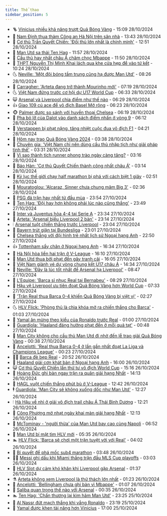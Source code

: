 ```yaml
---
title: Thể thao
sidebar_position: 5
---
```


<!-- vnexpress-the-thao:START -->
- 🪜 [Vinicius nhiều khả năng trượt Quả Bóng Vàng](https://vnexpress.net/vinicius-nhieu-kha-nang-truot-qua-bong-vang-4809508.html) - 15:09 28/10/2024
- 🦩 [Nam Định thua thảm Công an Hà Nội trên sân nhà](https://vnexpress.net/nam-dinh-thua-tham-cong-an-ha-noi-tren-san-nha-4809489.html) - 13:43 28/10/2024
- 🧰 [Cơ thủ Trần Quyết Chiến: &#39;Đối thủ lớn nhất là chính mình&#39;](https://vnexpress.net/co-thu-tran-quyet-chien-doi-thu-lon-nhat-la-chinh-minh-4809483.html) - 12:51 28/10/2024
- 🤗 [Man Utd sa thải Ten Hag](https://vnexpress.net/man-utd-sa-thai-ten-hag-4809477.html) - 11:57 28/10/2024
- 🥳 [Cầu thủ hay nhất châu Á châm chọc Mbappe](https://vnexpress.net/cau-thu-hay-nhat-chau-a-cham-choc-mbappe-4809277.html) - 11:50 28/10/2024
- 🦣 [THPT Nguyễn Thị Minh Khai lách qua khe cửa hẹp để vào tứ kết](https://vnexpress.net/thpt-nguyen-thi-minh-khai-lach-qua-khe-cua-hep-de-vao-tu-ket-4809450.html) - 10:24 28/10/2024
- 🌜 [Neville: &#39;Một đội bóng tầm trung cũng hạ được Man Utd&#39;](https://vnexpress.net/neville-mot-doi-bong-tam-trung-cung-ha-duoc-man-utd-4809402.html) - 08:26 28/10/2024
- 🫶 [Carragher: &#39;Arteta đang trở thành Mourinho mới&#39;](https://vnexpress.net/carragher-arteta-dang-tro-thanh-mourinho-moi-4809322.html) - 07:19 28/10/2024
- 🌜 [Việt Nam đứng trước cơ hội dự U17 World Cup](https://vnexpress.net/viet-nam-dung-truoc-co-hoi-du-u17-world-cup-4809298.html) - 06:33 28/10/2024
- 😺 [Arsenal và Liverpool chia điểm như thế nào](https://vnexpress.net/arsenal-va-liverpool-chia-diem-nhu-the-nao-4809265.html) - 06:29 28/10/2024
- 👍 [Giao 109 cú ace để vô địch Basel Mở rộng](https://vnexpress.net/giao-109-cu-ace-de-vo-dich-basel-mo-rong-4809296.html) - 06:23 28/10/2024
- 🐵 [Palmer được so sánh với huyền thoại Chelsea](https://vnexpress.net/palmer-duoc-so-sanh-voi-huyen-thoai-chelsea-4809194.html) - 06:19 28/10/2024
- 💫 [Pha bỏ lỡ của Dalot vào danh sách điểm nhấn ở vòng 9](https://vnexpress.net/pha-bo-lo-cua-dalot-vao-danh-sach-diem-nhan-o-vong-9-4809218.html) - 06:12 28/10/2024
- 🦆 [Verstappen bị phạt nặng, tăng nhiệt cuộc đua vô địch F1](https://vnexpress.net/verstappen-bi-phat-nang-tang-nhiet-cuoc-dua-vo-dich-f1-4809223.html) - 04:21 28/10/2024
- 🙉 [Hôm nay trao Quả Bóng Vàng 2024](https://vnexpress.net/hom-nay-trao-qua-bong-vang-2024-4809167.html) - 03:38 28/10/2024
- 📝 [Chuyên gia: &#39;Việt Nam chỉ nên dùng cầu thủ nhập tịch như giải pháp tình thế&#39;](https://vnexpress.net/chuyen-gia-viet-nam-chi-nen-dung-cau-thu-nhap-tich-nhu-giai-phap-tinh-the-4808537.html) - 03:31 28/10/2024
- 💯 [Vì sao thành tích runner phong trào ngày càng tăng?](https://vnexpress.net/vi-sao-thanh-tich-runner-phong-trao-ngay-cang-tang-4808127.html) - 03:16 28/10/2024
- 🌈 [Báo Hàn: &#39;Cơ thủ Quyết Chiến thành công nhất châu Á&#39;](https://vnexpress.net/bao-han-co-thu-quyet-chien-thanh-cong-nhat-chau-a-4809112.html) - 03:14 28/10/2024
- 🦩 [Kỷ lục thế giới chạy half marathon bị phá với cách biệt 1 giây](https://vnexpress.net/ky-luc-the-gioi-chay-half-marathon-bi-pha-voi-cach-biet-1-giay-4809080.html) - 02:51 28/10/2024
- 🐲 [Mouratoglou: &#39;Alcaraz, Sinner chưa chung mâm Big 3&#39;](https://vnexpress.net/mouratoglou-alcaraz-sinner-chua-chung-mam-big-3-4809133.html) - 02:36 28/10/2024
- 🌁 [PSG đá trận hay nhất từ đầu mùa](https://vnexpress.net/psg-da-tran-hay-nhat-tu-dau-mua-4809115.html) - 23:54 27/10/2024
- 💯 [Ten Hag: &#39;Đội hay hơn không phải lúc nào cũng thắng&#39;](https://vnexpress.net/ten-hag-doi-hay-hon-khong-phai-luc-nao-cung-thang-4809113.html) - 23:49 27/10/2024
- 🌝 [Inter và Juventus hòa 4-4 tại Serie A](https://vnexpress.net/inter-va-juventus-hoa-4-4-tai-serie-a-4809110.html) - 23:34 27/10/2024
- 🤖 [Arteta: &#39;Arsenal biếu Liverpool 2 bàn&#39;](https://vnexpress.net/arteta-arsenal-bieu-liverpool-2-ban-4809109.html) - 23:14 27/10/2024
- 🕯 [Arsenal tuột chiến thắng trước Liverpool](https://vnexpress.net/arsenal-tuot-chien-thang-truoc-liverpool-4809102.html) - 23:04 27/10/2024
- 🧰 [Bayern trút giận tại Bundesliga](https://vnexpress.net/bayern-trut-gian-tai-bundesliga-4809105.html) - 23:01 27/10/2024
- 🥳 [Chelsea thắng với đội hình trẻ nhất lịch sử Ngoại hạng Anh](https://vnexpress.net/chelsea-thang-voi-doi-hinh-tre-nhat-lich-su-ngoai-hang-anh-4809104.html) - 22:50 27/10/2024
- 👍 [Tottenham sẩy chân ở Ngoại hạng Anh](https://vnexpress.net/tottenham-say-chan-o-ngoai-hang-anh-4809093.html) - 16:34 27/10/2024
- 💪 [Hà Nội hòa liền hai trận ở V-League](https://vnexpress.net/ha-noi-hoa-lien-hai-tran-o-v-league-4809085.html) - 16:10 27/10/2024
- 👹 [Man Utd thua bởi phạt đền gây tranh cãi](https://vnexpress.net/man-utd-thua-boi-phat-den-gay-tranh-cai-4809078.html) - 16:05 27/10/2024
- 🧰 [Việt Nam giành vé dự vòng chung kết U17 châu Á](https://vnexpress.net/viet-nam-gianh-ve-du-vong-chung-ket-u17-chau-a-4809076.html) - 14:34 27/10/2024
- 🚀 [Neville: &#39;Đây là lúc tốt nhất để Arsenal hạ Liverpool&#39;](https://vnexpress.net/neville-day-la-luc-tot-nhat-de-arsenal-ha-liverpool-4809031.html) - 08:47 27/10/2024
- 🎃 [L&#39;Equipe: &#39;Barca sỉ nhục Real tại Bernabeu&#39;](https://vnexpress.net/l-equipe-barca-si-nhuc-real-tai-bernabeu-4808994.html) - 08:29 27/10/2024
- 🧰 [Hậu vệ Liverpool ưu tiên đoạt Quả Bóng Vàng hơn World Cup](https://vnexpress.net/hau-ve-liverpool-uu-tien-doat-qua-bong-vang-hon-world-cup-4809016.html) - 07:33 27/10/2024
- 👀 [&#39;Trận Real thua Barca 0-4 khiến Quả Bóng Vàng bị việt vị&#39;](https://vnexpress.net/tran-real-thua-barca-0-4-khien-qua-bong-vang-bi-viet-vi-4808922.html) - 02:27 27/10/2024
- 🌜 [HLV Flick: &#39;Phòng thủ là chìa khóa mở ra chiến thắng cho Barca&#39;](https://vnexpress.net/hlv-flick-phong-thu-la-chia-khoa-mo-ra-chien-thang-cho-barca-4808899.html) - 01:03 27/10/2024
- 🫶 [Yamal ăn mừng theo kiểu của Ronaldo trước Real](https://vnexpress.net/yamal-an-mung-theo-kieu-cua-ronaldo-truoc-real-4808909.html) - 01:00 27/10/2024
- 🦄 [Guardiola: &#39;Haaland đáng hưởng phạt đền ở mỗi quả tạt&#39;](https://vnexpress.net/guardiola-haaland-dang-huong-phat-den-o-moi-qua-tat-4808896.html) - 00:48 27/10/2024
- 🥳 [Man City không cho cầu thủ Man Utd đi nhờ đến lễ trao giải Quả Bóng Vàng](https://vnexpress.net/man-city-khong-cho-cau-thu-man-utd-di-nho-den-le-trao-giai-qua-bong-vang-4808897.html) - 00:38 27/10/2024
- 🐲 [Ancelotti: &#39;Real thua Barca 0-4 ở lần gần nhất đoạt La Liga và Champions League&#39;](https://vnexpress.net/ancelotti-real-thua-barca-0-4-o-lan-gan-nhat-doat-la-liga-va-champions-league-4808904.html) - 00:23 27/10/2024
- 🧑‍🏫 [Barca đè bẹp Real](https://vnexpress.net/barca-de-bep-real-4808887.html) - 20:52 26/10/2024
- 🤔 [Haaland giải cơn khát bàn ở Ngoại hạng Anh](https://vnexpress.net/haaland-giai-con-khat-ban-o-ngoai-hang-anh-4808874.html) - 16:00 26/10/2024
- 😺 [Cơ thủ Quyết Chiến lần thứ tư vô địch World Cup](https://vnexpress.net/co-thu-quyet-chien-lan-thu-tu-vo-dich-world-cup-4808871.html) - 15:16 26/10/2024
- 💪 [Hoàng Đức ghi bàn ngay trận ra quân giải hạng Nhất](https://vnexpress.net/hoang-duc-ghi-ban-ngay-tran-ra-quan-giai-hang-nhat-4808851.html) - 14:13 26/10/2024
- 💼 [HAGL vuột chiến thắng phút bù ở V-League](https://vnexpress.net/hagl-vuot-chien-thang-phut-bu-o-v-league-4808847.html) - 12:42 26/10/2024
- 🕴 [Guardiola: &#39;Man City sẽ không xuống dốc như Man Utd&#39;](https://vnexpress.net/guardiola-man-city-se-khong-xuong-doc-nhu-man-utd-4808744.html) - 12:27 26/10/2024
- 🕯 [Hà Hậu về nhì ở giải vô địch trail châu Á Thái Bình Dương](https://vnexpress.net/ha-hau-ve-nhi-o-giai-vo-dich-trail-chau-a-thai-binh-duong-4808844.html) - 12:21 26/10/2024
- 📝 [Công Phượng mờ nhạt ngày khai màn giải hạng Nhất](https://vnexpress.net/cong-phuong-mo-nhat-ngay-khai-man-giai-hang-nhat-4808842.html) - 12:13 26/10/2024
- 🧐 [McTominay - &#39;người thừa&#39; của Man Utd bay cao cùng Napoli](https://vnexpress.net/mctominay-nguoi-thua-cua-man-utd-bay-cao-cung-napoli-4807058.html) - 06:52 26/10/2024
- 🙉 [Man Utd bí mật tìm HLV mới](https://vnexpress.net/man-utd-bi-mat-tim-hlv-moi-4808700.html) - 05:35 26/10/2024
- 🏊 [HLV Flick: &#39;Barca sẽ chơi một trận tuyệt vời với Real&#39;](https://vnexpress.net/hlv-flick-barca-se-choi-mot-tran-tuyet-voi-voi-real-4808650.html) - 04:02 26/10/2024
- 🌊 [Bí quyết để phá mốc sub4 marathon](https://vnexpress.net/bi-quyet-de-pha-moc-sub4-marathon-4808350.html) - 03:48 26/10/2024
- 👨‍🏫 [Messi ghi dấu khi Miami thắng trận đầu MLS Cup playoffs](https://vnexpress.net/messi-ghi-dau-khi-miami-thang-tran-dau-mls-cup-playoffs-4808690.html) - 03:03 26/10/2024
- 🥷 [HLV Slot dự cảm khó khăn khi Liverpool gặp Arsenal](https://vnexpress.net/hlv-slot-du-cam-kho-khan-khi-liverpool-gap-arsenal-4804817.html) - 01:37 26/10/2024
- ⚗️ [Arteta không xem Liverpool là thử thách lớn nhất](https://vnexpress.net/arteta-khong-xem-liverpool-la-thu-thach-lon-nhat-4808095.html) - 01:23 26/10/2024
- 🌮 [Ancelotti: &#39;Bellingham chưa ghi bàn vì Mbappe&#39;](https://vnexpress.net/ancelotti-bellingham-chua-ghi-ban-vi-mbappe-4808173.html) - 01:07 26/10/2024
- 🤩 [Saliba quan trọng thế nào với Arsenal](https://vnexpress.net/saliba-quan-trong-the-nao-voi-arsenal-4808316.html) - 00:35 26/10/2024
- 🏊 [Ten Hag: &#39;Chấn thương lại kìm hãm Man Utd&#39;](https://vnexpress.net/ten-hag-chan-thuong-lai-kim-ham-man-utd-4808629.html) - 23:25 25/10/2024
- 🐎 [Al Nassr đứt mạch thắng khi vắng Ronaldo](https://vnexpress.net/al-nassr-dut-mach-thang-khi-vang-ronaldo-4808626.html) - 23:19 25/10/2024
- 💫 [Yamal được khen tài năng hơn Vinicius](https://vnexpress.net/yamal-duoc-khen-tai-nang-hon-vinicius-4808599.html) - 17:00 25/10/2024<!-- vnexpress-the-thao:END -->

